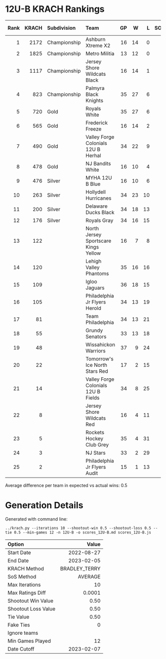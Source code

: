 # 12U-B KRACH Rankings
Rank|KRACH|Subdivision|Team|GP|W|L|SOW|SOL|T|SoS|Exp Wins|Win Diff
---:|---:|:---|:---|---:|---:|---:|---:|---:|---:|---:|---:|---:
1|2172|Championship|Ashburn Xtreme X2|16|14|0|1|1|0|408|13.7|1.3
2|1825|Championship|Metro Militia|13|12|0|0|1|0|293|11.5|1.0
3|1117|Championship|Jersey Shore Wildcats Black|16|14|1|1|0|0|334|13.7|0.8
4|823|Championship|Palmyra Black Knights|35|27|6|1|1|0|381|26.9|1.1
5|720|Gold|Royals White|35|27|6|0|2|0|336|27.0|1.0
6|565|Gold|Frederick Freeze|16|14|2|0|0|0|107|14.0|0.0
7|490|Gold|Valley Forge Colonials 12U B Herhal|34|22|9|1|2|0|422|23.0|0.5
8|478|Gold|NJ Bandits White|16|10|4|1|1|0|421|10.7|0.3
9|476|Silver|MYHA 12U B Blue|16|10|6|0|0|0|445|9.8|0.2
10|263|Silver|Hollydell Hurricanes|34|23|10|1|0|0|303|24.0|0.5
11|200|Silver|Delaware Ducks Black|34|18|13|2|1|0|323|19.8|0.3
12|176|Silver|Royals Gray|34|16|15|1|2|0|364|17.7|0.2
13|122||North Jersey Sportscare Kings Yellow|16|7|8|1|0|0|517|7.5|0.0
14|120||Lehigh Valley Phantoms|35|16|16|2|1|0|254|18.0|0.5
15|109||Igloo Jaguars|36|18|15|2|1|0|190|20.3|0.8
16|105||Philadelphia Jr Flyers Herold|34|13|19|1|1|0|309|14.2|0.2
17|81||Team Philadelphia|34|13|21|0|0|0|337|13.5|0.5
18|55||Grundy Senators|33|13|18|0|2|0|287|14.8|0.8
19|48||Wissahickon Warriors|37|9|24|2|2|0|322|11.4|0.4
20|22||Tomorrow's Ice North Stars Red|17|2|15|0|0|0|520|2.0|0.0
21|14||Valley Forge Colonials 12U B Fields|34|8|25|1|0|0|202|9.3|0.8
22|8||Jersey Shore Wildcats Red|16|4|11|0|1|0|315|5.1|0.6
23|5||Rockets Hockey Club Grey|35|4|31|0|0|0|341|4.3|0.3
24|3||NJ Stars|33|2|29|2|0|0|252|3.3|0.3
25|2||Philadelphia Jr Flyers Audit|15|1|13|0|1|0|104|1.7|0.2

Average difference per team in expected vs actual wins: 0.5
# Generation Details

Generated with command line:
```
../krach.py --iterations 10 --shootout-win 0.5 --shootout-loss 0.5 --tie 0.5 --min-games 12 -n 12U-B -o scores_12U-B.md scores_12U-B.js
```

| Option | Value |
| :----- | ----: |
| Start Date | 2022-08-27 |
| End Date | 2023-02-05 |
| KRACH Method | BRADLEY_TERRY |
| SoS Method | AVERAGE |
| Max Iterations | 10 |
| Max Ratings Diff | 0.0001 |
| Shootout Win Value | 0.50 |
| Shootout Loss Value | 0.50 |
| Tie Value | 0.50 |
| Fake Ties | 0 |
| Ignore teams |  |
| Min Games Played | 12 |
| Date Cutoff | 2023-02-07 |

